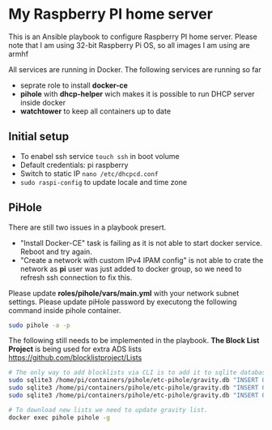 # My Raspberry PI home server

This is an Ansible playbook to configure Raspberry PI home server.
Please note that I am using 32-bit Raspberry Pi OS, so all images I am using are armhf

All services are running in Docker. The following services are running so far

* seprate role to install **docker-ce**
* **pihole** with **dhcp-helper** wich makes it is possible to run DHCP server inside docker
* **watchtower** to keep all containers up to date

## Initial setup

* To enabel ssh service `touch ssh` in boot volume
* Default credentials: pi raspberry
* Switch to static IP `nano /etc/dhcpcd.conf`
* `sudo raspi-config` to update locale and time zone

## PiHole

There are still two issues in a playbook presert.
 -  "Install Docker-CE" task is failing as it is not able to start docker service. Reboot and try again.
 -  "Create a network with custom IPv4 IPAM config" is not able to crate the network as **pi** user was just added to docker group, so we need to refresh ssh connection to fix this.

 Please update **roles/pihole/vars/main.yml** with your network subnet settings.
 Please update piHole password by executong the following command inside pihole container.
  ```bash
  sudo pihole -a -p
  ```

The following still needs to be implemented in the playbook.
**The Block List Project** is being used for extra ADS lists https://github.com/blocklistproject/Lists
```bash
# The only way to add blocklists via CLI is to add it to sqlite database
sudo sqlite3 /home/pi/containers/pihole/etc-pihole/gravity.db "INSERT OR IGNORE INTO adlist (address, enabled, comment) VALUES ('https://blocklistproject.github.io/Lists/porn.txt', 1, 'PORN');"
sudo sqlite3 /home/pi/containers/pihole/etc-pihole/gravity.db "INSERT OR IGNORE INTO adlist (address, enabled, comment) VALUES ('https://blocklistproject.github.io/Lists/ads.txt', 1, 'ADS');"
sudo sqlite3 /home/pi/containers/pihole/etc-pihole/gravity.db "INSERT OR IGNORE INTO adlist (address, enabled, comment) VALUES ('https://blocklistproject.github.io/Lists/tracking.txt', 1, 'TRACKING');"

# To download new lists we need to update gravity list.
docker exec pihole pihole -g
```